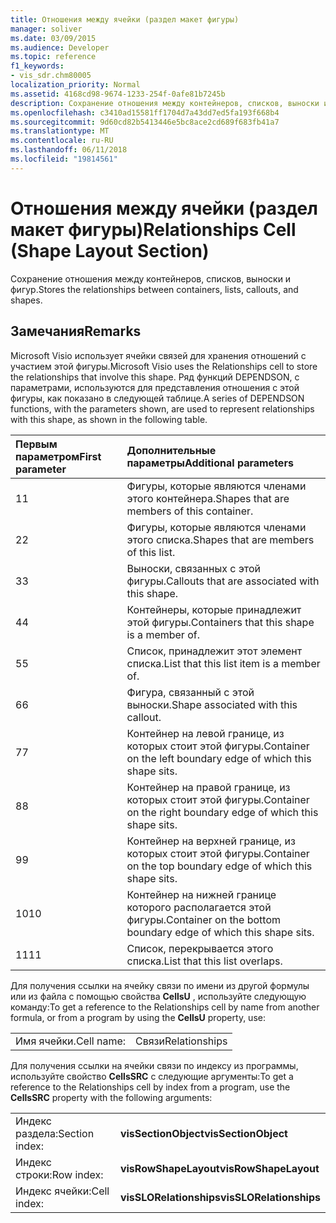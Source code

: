 ```yaml
---
title: Отношения между ячейки (раздел макет фигуры)
manager: soliver
ms.date: 03/09/2015
ms.audience: Developer
ms.topic: reference
f1_keywords:
- vis_sdr.chm80005
localization_priority: Normal
ms.assetid: 4168cd98-9674-1233-254f-0afe81b7245b
description: Сохранение отношения между контейнеров, списков, выноски и фигур.
ms.openlocfilehash: c3410ad15581ff1704d7a43dd7ed5fa193f668b4
ms.sourcegitcommit: 9d60cd82b5413446e5bc8ace2cd689f683fb41a7
ms.translationtype: MT
ms.contentlocale: ru-RU
ms.lasthandoff: 06/11/2018
ms.locfileid: "19814561"
---
```

# <a name="relationships-cell-shape-layout-section"></a><span data-ttu-id="19799-103">Отношения между ячейки (раздел макет фигуры)</span><span class="sxs-lookup"><span data-stu-id="19799-103">Relationships Cell (Shape Layout Section)</span></span>

<span data-ttu-id="19799-104">Сохранение отношения между контейнеров, списков, выноски и фигур.</span><span class="sxs-lookup"><span data-stu-id="19799-104">Stores the relationships between containers, lists, callouts, and shapes.</span></span> 
  
## <a name="remarks"></a><span data-ttu-id="19799-105">Замечания</span><span class="sxs-lookup"><span data-stu-id="19799-105">Remarks</span></span>

 <span data-ttu-id="19799-106">Microsoft Visio использует ячейки связей для хранения отношений с участием этой фигуры.</span><span class="sxs-lookup"><span data-stu-id="19799-106">Microsoft Visio uses the Relationships cell to store the relationships that involve this shape.</span></span> <span data-ttu-id="19799-107">Ряд функций DEPENDSON, с параметрами, используются для представления отношения с этой фигуры, как показано в следующей таблице.</span><span class="sxs-lookup"><span data-stu-id="19799-107">A series of DEPENDSON functions, with the parameters shown, are used to represent relationships with this shape, as shown in the following table.</span></span> 
  
|<span data-ttu-id="19799-108">**Первым параметром**</span><span class="sxs-lookup"><span data-stu-id="19799-108">**First parameter**</span></span>|<span data-ttu-id="19799-109">**Дополнительные параметры**</span><span class="sxs-lookup"><span data-stu-id="19799-109">**Additional parameters**</span></span>|
|:-----|:-----|
|<span data-ttu-id="19799-110">1</span><span class="sxs-lookup"><span data-stu-id="19799-110">1</span></span>  <br/> |<span data-ttu-id="19799-111">Фигуры, которые являются членами этого контейнера.</span><span class="sxs-lookup"><span data-stu-id="19799-111">Shapes that are members of this container.</span></span>  <br/> |
|<span data-ttu-id="19799-112">2</span><span class="sxs-lookup"><span data-stu-id="19799-112">2</span></span>  <br/> |<span data-ttu-id="19799-113">Фигуры, которые являются членами этого списка.</span><span class="sxs-lookup"><span data-stu-id="19799-113">Shapes that are members of this list.</span></span>  <br/> |
|<span data-ttu-id="19799-114">3</span><span class="sxs-lookup"><span data-stu-id="19799-114">3</span></span>  <br/> |<span data-ttu-id="19799-115">Выноски, связанных с этой фигуры.</span><span class="sxs-lookup"><span data-stu-id="19799-115">Callouts that are associated with this shape.</span></span>  <br/> |
|<span data-ttu-id="19799-116">4</span><span class="sxs-lookup"><span data-stu-id="19799-116">4</span></span>  <br/> |<span data-ttu-id="19799-117">Контейнеры, которые принадлежит этой фигуры.</span><span class="sxs-lookup"><span data-stu-id="19799-117">Containers that this shape is a member of.</span></span>  <br/> |
|<span data-ttu-id="19799-118">5</span><span class="sxs-lookup"><span data-stu-id="19799-118">5</span></span>  <br/> |<span data-ttu-id="19799-119">Список, принадлежит этот элемент списка.</span><span class="sxs-lookup"><span data-stu-id="19799-119">List that this list item is a member of.</span></span>  <br/> |
|<span data-ttu-id="19799-120">6</span><span class="sxs-lookup"><span data-stu-id="19799-120">6</span></span>  <br/> |<span data-ttu-id="19799-121">Фигура, связанный с этой выноски.</span><span class="sxs-lookup"><span data-stu-id="19799-121">Shape associated with this callout.</span></span>  <br/> |
|<span data-ttu-id="19799-122">7</span><span class="sxs-lookup"><span data-stu-id="19799-122">7</span></span>  <br/> |<span data-ttu-id="19799-123">Контейнер на левой границе, из которых стоит этой фигуры.</span><span class="sxs-lookup"><span data-stu-id="19799-123">Container on the left boundary edge of which this shape sits.</span></span>  <br/> |
|<span data-ttu-id="19799-124">8</span><span class="sxs-lookup"><span data-stu-id="19799-124">8</span></span>  <br/> |<span data-ttu-id="19799-125">Контейнер на правой границе, из которых стоит этой фигуры.</span><span class="sxs-lookup"><span data-stu-id="19799-125">Container on the right boundary edge of which this shape sits.</span></span>  <br/> |
|<span data-ttu-id="19799-126">9</span><span class="sxs-lookup"><span data-stu-id="19799-126">9</span></span>  <br/> |<span data-ttu-id="19799-127">Контейнер на верхней границе, из которых стоит этой фигуры.</span><span class="sxs-lookup"><span data-stu-id="19799-127">Container on the top boundary edge of which this shape sits.</span></span>  <br/> |
|<span data-ttu-id="19799-128">10</span><span class="sxs-lookup"><span data-stu-id="19799-128">10</span></span>  <br/> |<span data-ttu-id="19799-129">Контейнер на нижней границе которого располагается этой фигуры.</span><span class="sxs-lookup"><span data-stu-id="19799-129">Container on the bottom boundary edge of which this shape sits.</span></span>  <br/> |
|<span data-ttu-id="19799-130">11</span><span class="sxs-lookup"><span data-stu-id="19799-130">11</span></span>  <br/> |<span data-ttu-id="19799-131">Список, перекрывается этого списка.</span><span class="sxs-lookup"><span data-stu-id="19799-131">List that this list overlaps.</span></span>  <br/> |
   
<span data-ttu-id="19799-132">Для получения ссылки на ячейку связи по имени из другой формулы или из файла с помощью свойства **CellsU** , используйте следующую команду:</span><span class="sxs-lookup"><span data-stu-id="19799-132">To get a reference to the Relationships cell by name from another formula, or from a program by using the **CellsU** property, use:</span></span> 
  
|||
|:-----|:-----|
|<span data-ttu-id="19799-133">Имя ячейки.</span><span class="sxs-lookup"><span data-stu-id="19799-133">Cell name:</span></span>  <br/> |<span data-ttu-id="19799-134">Связи</span><span class="sxs-lookup"><span data-stu-id="19799-134">Relationships</span></span>  <br/> |
   
<span data-ttu-id="19799-135">Для получения ссылки на ячейки связи по индексу из программы, используйте свойство **CellsSRC** с следующие аргументы:</span><span class="sxs-lookup"><span data-stu-id="19799-135">To get a reference to the Relationships cell by index from a program, use the **CellsSRC** property with the following arguments:</span></span> 
  
|||
|:-----|:-----|
|<span data-ttu-id="19799-136">Индекс раздела:</span><span class="sxs-lookup"><span data-stu-id="19799-136">Section index:</span></span>  <br/> |<span data-ttu-id="19799-137">**visSectionObject**</span><span class="sxs-lookup"><span data-stu-id="19799-137">**visSectionObject**</span></span> <br/> |
|<span data-ttu-id="19799-138">Индекс строки:</span><span class="sxs-lookup"><span data-stu-id="19799-138">Row index:</span></span>  <br/> |<span data-ttu-id="19799-139">**visRowShapeLayout**</span><span class="sxs-lookup"><span data-stu-id="19799-139">**visRowShapeLayout**</span></span> <br/> |
|<span data-ttu-id="19799-140">Индекс ячейки:</span><span class="sxs-lookup"><span data-stu-id="19799-140">Cell index:</span></span>  <br/> |<span data-ttu-id="19799-141">**visSLORelationships**</span><span class="sxs-lookup"><span data-stu-id="19799-141">**visSLORelationships**</span></span> <br/> |
   

